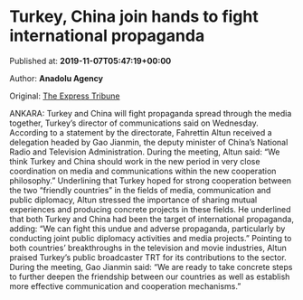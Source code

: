 
# Turkey, China join hands to fight international propaganda

Published at: **2019-11-07T05:47:19+00:00**

Author: **Anadolu Agency**

Original: [The Express Tribune](https://tribune.com.pk/story/2095210/3-turkey-china-join-hands-fight-international-propaganda/)

ANKARA: Turkey and China will fight propaganda spread through the media together, Turkey’s director of communications said on Wednesday.
According to a statement by the directorate, Fahrettin Altun received a delegation headed by Gao Jianmin, the deputy minister of China’s National Radio and Television Administration.
During the meeting, Altun said: “We think Turkey and China should work in the new period in very close coordination on media and communications within the new cooperation philosophy.”
Underlining that Turkey hoped for strong cooperation between the two “friendly countries” in the fields of media, communication and public diplomacy, Altun stressed the importance of sharing mutual experiences and producing concrete projects in these fields.
He underlined that both Turkey and China had been the target of international propaganda, adding: “We can fight this undue and adverse propaganda, particularly by conducting joint public diplomacy activities and media projects.”
Pointing to both countries’ breakthroughs in the television and movie industries, Altun praised Turkey’s public broadcaster TRT for its contributions to the sector.
During the meeting, Gao Jianmin said: “We are ready to take concrete steps to further deepen the friendship between our countries as well as establish more effective communication and cooperation mechanisms.”
